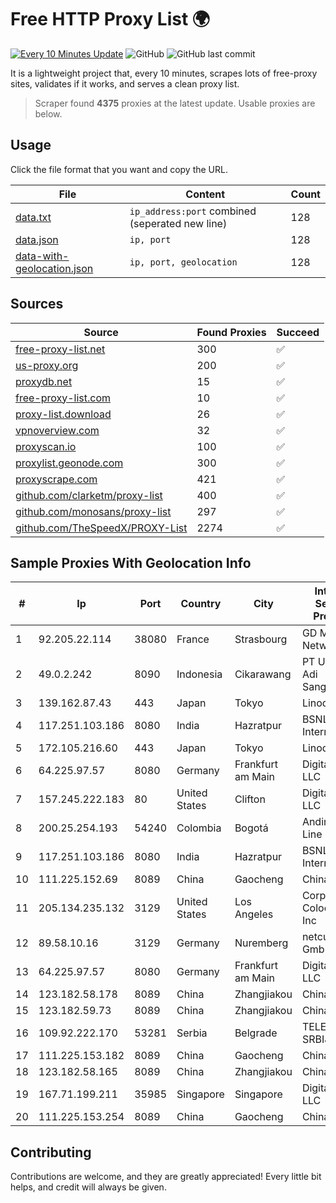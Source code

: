 
# Free HTTP Proxy List 🌍

[![Every 10 Minutes Update](https://github.com/mertguvencli/http-proxy-list/actions/workflows/main.yml/badge.svg?branch=main)](https://github.com/mertguvencli/http-proxy-list/actions/workflows/main.yml)
![GitHub](https://img.shields.io/github/license/mertguvencli/http-proxy-list)
![GitHub last commit](https://img.shields.io/github/last-commit/mertguvencli/http-proxy-list)

It is a lightweight project that, every 10 minutes, scrapes lots of free-proxy sites, validates if it works, and serves a clean proxy list.


> Scraper found **4375** proxies at the latest update. Usable proxies are below.

## Usage

Click the file format that you want and copy the URL.


|File|Content|Count|
|----|-------|-----|
|[data.txt](https://raw.githubusercontent.com/mertguvencli/http-proxy-list/main/proxy-list/data.txt)|`ip_address:port` combined (seperated new line)|128|
|[data.json](https://raw.githubusercontent.com/mertguvencli/http-proxy-list/main/proxy-list/data.json)|`ip, port`|128|
|[data-with-geolocation.json](https://raw.githubusercontent.com/mertguvencli/http-proxy-list/main/proxy-list/data-with-geolocation.json)|`ip, port, geolocation`|128|

## Sources

|Source|Found Proxies|Succeed|
|------|-------------|-------|
|[free-proxy-list.net](https://free-proxy-list.net)|300|✅|
|[us-proxy.org](https://www.us-proxy.org)|200|✅|
|[proxydb.net](http://proxydb.net)|15|✅|
|[free-proxy-list.com](https://free-proxy-list.com/?page=&port=&type%5B%5D=http&type%5B%5D=https&up_time=0&search=Search)|10|✅|
|[proxy-list.download](https://www.proxy-list.download/HTTP)|26|✅|
|[vpnoverview.com](https://vpnoverview.com/privacy/anonymous-browsing/free-proxy-servers)|32|✅|
|[proxyscan.io](https://www.proxyscan.io)|100|✅|
|[proxylist.geonode.com](https://proxylist.geonode.com/api/proxy-list?limit=300&page=1&sort_by=lastChecked&sort_type=desc&protocols=http,https)|300|✅|
|[proxyscrape.com](https://api.proxyscrape.com/v2/?request=displayproxies&protocol=http&timeout=10000&country=all&ssl=all&anonymity=all)|421|✅|
|[github.com/clarketm/proxy-list](https://raw.githubusercontent.com/clarketm/proxy-list/master/proxy-list-raw.txt)|400|✅|
|[github.com/monosans/proxy-list](https://raw.githubusercontent.com/monosans/proxy-list/main/proxies/http.txt)|297|✅|
|[github.com/TheSpeedX/PROXY-List](https://raw.githubusercontent.com/TheSpeedX/PROXY-List/master/http.txt)|2274|✅|


## Sample Proxies With Geolocation Info

|#|Ip|Port|Country|City|Internet Service Provider|
|-|--|----|-------|----|-------------------------|
|1|92.205.22.114|38080|France|Strasbourg|GD MASS Network|
|2|49.0.2.242|8090|Indonesia|Cikarawang|PT Usaha Adi Sanggoro|
|3|139.162.87.43|443|Japan|Tokyo|Linode, LLC|
|4|117.251.103.186|8080|India|Hazratpur|BSNL Internet|
|5|172.105.216.60|443|Japan|Tokyo|Linode, LLC|
|6|64.225.97.57|8080|Germany|Frankfurt am Main|DigitalOcean, LLC|
|7|157.245.222.183|80|United States|Clifton|DigitalOcean, LLC|
|8|200.25.254.193|54240|Colombia|Bogotá|Andinet ON Line|
|9|117.251.103.186|8080|India|Hazratpur|BSNL Internet|
|10|111.225.152.69|8089|China|Gaocheng|Chinanet|
|11|205.134.235.132|3129|United States|Los Angeles|Corporate Colocation Inc|
|12|89.58.10.16|3129|Germany|Nuremberg|netcup GmbH|
|13|64.225.97.57|8080|Germany|Frankfurt am Main|DigitalOcean, LLC|
|14|123.182.58.178|8089|China|Zhangjiakou|Chinanet|
|15|123.182.59.73|8089|China|Zhangjiakou|Chinanet|
|16|109.92.222.170|53281|Serbia|Belgrade|TELEKOM-SRBIJA|
|17|111.225.153.182|8089|China|Gaocheng|Chinanet|
|18|123.182.58.165|8089|China|Zhangjiakou|Chinanet|
|19|167.71.199.211|35985|Singapore|Singapore|DigitalOcean, LLC|
|20|111.225.153.254|8089|China|Gaocheng|Chinanet|



## Contributing

Contributions are welcome, and they are greatly appreciated! Every
little bit helps, and credit will always be given.

